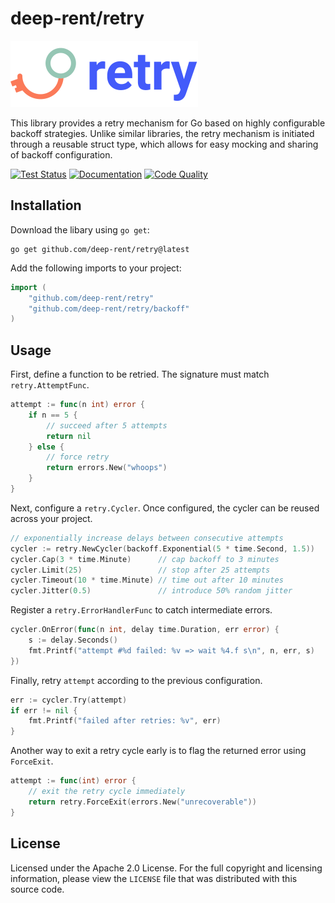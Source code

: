 # deep-rent/retry

![Logo](https://raw.githubusercontent.com/deep-rent/retry/master/logo.png)

This library provides a retry mechanism for Go based on highly configurable backoff strategies. Unlike similar libraries, the retry mechanism is initiated through a reusable struct type, which allows for easy mocking and sharing of backoff configuration.

[![Test Status](https://github.com/deep-rent/retry/actions/workflows/test.yml/badge.svg)](https://github.com/deep-rent/retry/actions/workflows/test.yml) [![Documentation](https://img.shields.io/badge/godoc-reference-blue.svg)](https://godoc.org/github.com/deep-rent/retry) [![Code Quality](https://goreportcard.com/badge/github.com/nanomsg/mangos)](https://goreportcard.com/report/github.com/deep-rent/retry)


## Installation

Download the libary using `go get`:

```
go get github.com/deep-rent/retry@latest
```

Add the following imports to your project:

```go
import (
    "github.com/deep-rent/retry"
    "github.com/deep-rent/retry/backoff"
)
```

## Usage

First, define a function to be retried. The signature must match `retry.AttemptFunc`.

```go
attempt := func(n int) error {
    if n == 5 {
        // succeed after 5 attempts
        return nil
    } else {
        // force retry
        return errors.New("whoops")
    }
}
```

Next, configure a `retry.Cycler`. Once configured, the cycler can be reused across your project.

```go
// exponentially increase delays between consecutive attempts
cycler := retry.NewCycler(backoff.Exponential(5 * time.Second, 1.5))
cycler.Cap(3 * time.Minute)      // cap backoff to 3 minutes
cycler.Limit(25)                 // stop after 25 attempts
cycler.Timeout(10 * time.Minute) // time out after 10 minutes
cycler.Jitter(0.5)               // introduce 50% random jitter
```

Register a `retry.ErrorHandlerFunc` to catch intermediate errors.

```go
cycler.OnError(func(n int, delay time.Duration, err error) {
    s := delay.Seconds()
    fmt.Printf("attempt #%d failed: %v => wait %4.f s\n", n, err, s)
})
```

Finally, retry `attempt` according to the previous configuration.

```go
err := cycler.Try(attempt)
if err != nil {
    fmt.Printf("failed after retries: %v", err)
}
```

Another way to exit a retry cycle early is to flag the returned error using `ForceExit`.

```go
attempt := func(int) error {
    // exit the retry cycle immediately
    return retry.ForceExit(errors.New("unrecoverable")) 
}
```

## License

Licensed under the Apache 2.0 License. For the full copyright and licensing information, please view the `LICENSE` file that was distributed with this source code.